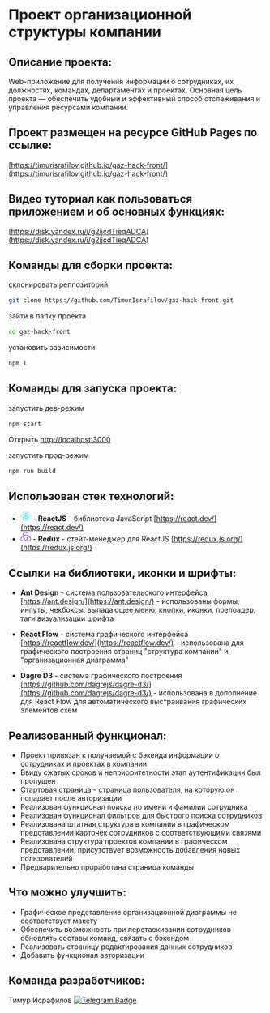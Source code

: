 # Проект организационной структуры компании

## Описание проекта:

Web-приложение для получения информации о сотрудниках, их должностях, командах, департаментах и проектах. Основная цель проекта — обеспечить удобный и эффективный способ отслеживания и управления ресурсами компании.

## Проект размещен на ресурсе GitHub Pages по ссылке:

[https://timurisrafilov.github.io/gaz-hack-front/](https://timurisrafilov.github.io/gaz-hack-front/)

## Видео туториал как пользоваться приложением и об основных функциях:

[https://disk.yandex.ru/i/g2ijcdTieqADCA](https://disk.yandex.ru/i/g2ijcdTieqADCA)

## Команды для сборки проекта:

склонировать реппозиторий
```bash
git clone https://github.com/TimurIsrafilov/gaz-hack-front.git
```

зайти в папку проекта
```bash
cd gaz-hack-front
```

установить зависимости
```bash
npm i
```

## Команды для запуска проекта:

запустить дев-режим
```bash
npm start
```

Открыть [http://localhost:3000](http://localhost:3000)

запустить прод-режим
```bash
npm run build
```

## Использован стек технологий:

- <img src="https://github.com/devicons/devicon/blob/master/icons/react/react-original.svg" title="reactjs" alt="reactjs" width="20" height="20"/> - **ReactJS** - библиотека JavaScript [https://react.dev/](https://react.dev/)
- <img src="https://github.com/devicons/devicon/blob/master/icons/redux/redux-original.svg" title="redux" alt="redux" width="20" height="20"/> - **Redux** - стейт-менеджер для ReactJS [https://redux.js.org/](https://redux.js.org/)

## Ссылки на библиотеки, иконки и шрифты:

- **Ant Design** - система пользовательского интерфейса,  [https://ant.design/](https://ant.design/) - использованы формы, инпуты, чекбоксы, выпадающее меню, кнопки, иконки, прелоадер, таги визуализации шрифта

- **React Flow** - система графического интерфейса [https://reactflow.dev/](https://reactflow.dev/) - использована для графического построения страниц "структура компании" и "организационная диаграмма"

- **Dagre D3** - система графического построения [https://github.com/dagrejs/dagre-d3/](https://github.com/dagrejs/dagre-d3/) - использована в дополнение для React Flow для автоматического выстраивания графических элементов схем

## Реализованный функционал:
- Проект привязан к получаемой с бэкенда информации о сотрудниках и проектах в компании
- Ввиду сжатых сроков и неприоритетности этап аутентификации был пропущен
- Стартовая страница - страница пользователя, на которую он попадает после авторизации
- Реализован функционал поиска по имени и фамилии сотрудника
- Реализован функционал фильтров для быстрого поиска сотрудников
- Реализована штатная структура в компании в графическом представлении карточек сотрудников с соответствующими связями
- Реализована структура проектов компании в графическом представлении, присутствует возможность добавления новых пользователей
- Предварительно проработана страница команды

## Что можно улучшить:
- Графическое представление организационной диаграммы не соответствует макету
- Обеспечить возможность при перетаскивании сотрудников обновлять составы команд, связать с бэкендом
- Реализовать страницу редактирования данных сотрудников
- Добавить функционал авторизации

## Команда разработчиков:

Тимур Исрафилов
[![Telegram Badge](https://img.shields.io/badge/-timurisrafilov-blue?style=flat&logo=Telegram&logoColor=white)](https://t.me/timooooon11)